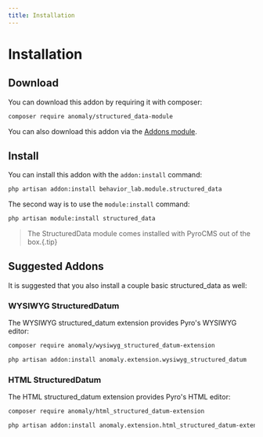 ```yaml
---
title: Installation
---
```


# Installation

<div class="documentation__toc"></div>

## Download

You can download this addon by requiring it with composer:

```bash
composer require anomaly/structured_data-module
```

You can also download this addon via the [Addons module](/documentation/addons-module).

## Install

You can install this addon with the `addon:install` command:

```bash
php artisan addon:install behavior_lab.module.structured_data
```

The second way is to use the `module:install` command:

```bash
php artisan module:install structured_data
```

> The StructuredData module comes installed with PyroCMS out of the box.{.tip}

## Suggested Addons

It is suggested that you also install a couple basic structured_data as well:

### WYSIWYG StructuredDatum

The WYSIWYG structured_datum extension provides Pyro's WYSIWYG editor:

```bash
composer require anomaly/wysiwyg_structured_datum-extension

php artisan addon:install anomaly.extension.wysiwyg_structured_datum
```

### HTML StructuredDatum

The HTML structured_datum extension provides Pyro's HTML editor:

```bash
composer require anomaly/html_structured_datum-extension

php artisan addon:install anomaly.extension.html_structured_datum-extension
```
